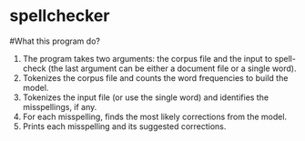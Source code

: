 # spellchecker
#What this program do?
1. The program takes two arguments: the corpus file and the input to spell-check (the last
argument can be either a document file or a single word).
2. Tokenizes the corpus file and counts the word frequencies to build the model.
3. Tokenizes the input file (or use the single word) and identifies the misspellings, if any.
4. For each misspelling, finds the most likely corrections from the model.
5. Prints each misspelling and its suggested corrections.

